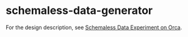 # schemaless-data-generator

For the design description, see [Schemaless Data Experiment on Orca](https://docs.google.com/document/d/1R7ENQvLVNHQ-DG-sga0tfgGWJIkobQT77HQFVKUvxH8/edit#).

